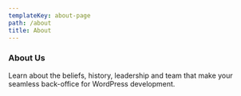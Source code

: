 ```yaml
---
templateKey: about-page
path: /about
title: About
---
```

### About Us

Learn about the beliefs, history, leadership and team that make your seamless back-office for WordPress development.